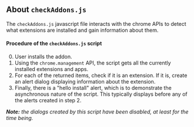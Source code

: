 ## About `checkAddons.js`

The `checkAddons.js` javascript file interacts with the chrome APIs to detect what extensions are installed and gain information about them.

#### Procedure of the `checkAddons.js` script

0. User installs the addon.
1. Using the `chrome.management` API, the script gets all the currently installed extensions and apps.
2. For each of the returned items, check if it is an extension. If it is, create an alert dialog displaying information about the extension. 
3. Finally, there is a "hello install" alert, which is to demonstrate the asynchronous nature of the script. This typically displays before any of the alerts created in step 2. 

_**Note:** the dialogs created by this script have been disabled, at least for the time being._
